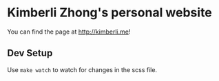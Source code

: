# Kimberli Zhong's personal website

You can find the page at http://kimberli.me! 

## Dev Setup
Use `make watch` to watch for changes in the scss file. 